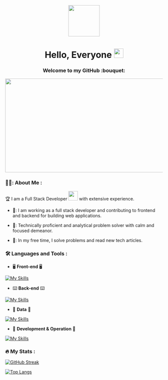 <div id="header" align="center">
  <img src="https://media.giphy.com/media/M9gbBd9nbDrOTu1Mqx/giphy.gif" width="100"/>
</div>

<div align="center">
  <img src="https://komarev.com/ghpvc/?username=sealinesun&style=flat-square&color=blue" alt=""/>  
</div>


<h1 align="center">
  Hello, Everyone
  <img src="https://media.giphy.com/media/hvRJCLFzcasrR4ia7z/giphy.gif" width="30px"/>
</h1>

<h3 align="center">
  Welcome to my GitHub :bouquet:
</h3>

<div align="center">
  <img src="https://media.giphy.com/media/dWesBcTLavkZuG35MI/giphy.gif" width="600" height="300"/>
</div>

### 👨‍💻: About Me :

:trophy: I am a Full Stack Developer <img src="https://media.giphy.com/media/WUlplcMpOCEmTGBtBW/giphy.gif" width="30"> with extensive experience.

- 🥇: I am working as a full stack developer and contributing to frontend and backend for building web applications.

- 🥈: Technically proficient and analytical problem solver with calm and focused demeanor.

- 🥉: In my free time, I solve problems and read new tech articles.

### :hammer_and_wrench: Languages and Tools :

- :desktop_computer: __Front-end__ :desktop_computer:

[![My Skills](https://skillicons.dev/icons?i=html,css,js,jquery,bootstrap,angular,vue,react)](https://github.com/sealinesun)


- :keyboard:	__Back-end__ :keyboard:
 
[![My Skills](https://skillicons.dev/icons?i=php,python,spring,java,nodejs,nuxtjs,ocaml,laravel,wordpress)](https://github.com/sealinesun)


- :dvd: __Data__ :dvd:
 
[![My Skills](https://skillicons.dev/icons?i=redis,mongodb,aws,mysql)](https://github.com/sealinesun)


- :abacus: __Development & Operation__ :abacus:
 
[![My Skills](https://skillicons.dev/icons?i=git,azure)](https://github.com/sealinesun)

### :fire: My Stats :

[![GitHub Streak](http://github-readme-streak-stats.herokuapp.com?user=sealinesun&theme=github-dark-blue&hide_border=true&date_format=M%20j%5B%2C%20Y%5D)](https://git.io/streak-stats)

[![Top Langs](https://github-readme-stats.vercel.app/api/top-langs/?username=sealinesun&layout=compact&theme=vision-friendly-dark)](https://github.com/anuraghazra/github-readme-stats)


